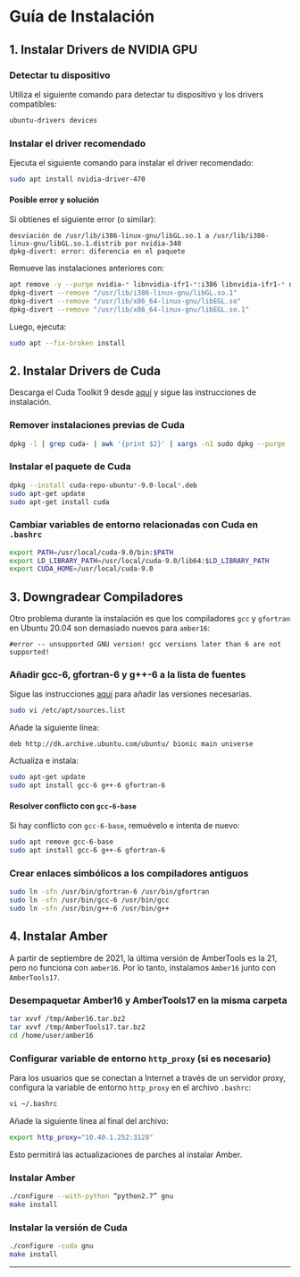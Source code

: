 # Guía de Instalación

## 1. Instalar Drivers de NVIDIA GPU

### Detectar tu dispositivo
Utiliza el siguiente comando para detectar tu dispositivo y los drivers compatibles:
```bash
ubuntu-drivers devices
```

### Instalar el driver recomendado
Ejecuta el siguiente comando para instalar el driver recomendado:
```bash
sudo apt install nvidia-driver-470
```

#### Posible error y solución
Si obtienes el siguiente error (o similar):
```
desviación de /usr/lib/i386-linux-gnu/libGL.so.1 a /usr/lib/i386-linux-gnu/libGL.so.1.distrib por nvidia-340
dpkg-divert: error: diferencia en el paquete
```
Remueve las instalaciones anteriores con:
```bash
apt remove -y --purge nvidia-* libnvidia-ifr1-*:i386 libnvidia-ifr1-* nvidia-driver-*
dpkg-divert --remove "/usr/lib/i386-linux-gnu/libGL.so.1"
dpkg-divert --remove "/usr/lib/x86_64-linux-gnu/libEGL.so"
dpkg-divert --remove "/usr/lib/x86_64-linux-gnu/libEGL.so.1"
```

Luego, ejecuta:
```bash
sudo apt --fix-broken install
```

## 2. Instalar Drivers de Cuda

Descarga el Cuda Toolkit 9 desde [aquí](https://developer.nvidia.com/cuda-90-download-archive?target_os=Linux&target_arch=x86_64&target_distro=Ubuntu&target_version=1704&target_type=deblocal) y sigue las instrucciones de instalación.

### Remover instalaciones previas de Cuda
```bash
dpkg -l | grep cuda- | awk '{print $2}' | xargs -n1 sudo dpkg --purge
```

### Instalar el paquete de Cuda
```bash
dpkg --install cuda-repo-ubuntu*-9.0-local*.deb
sudo apt-get update
sudo apt-get install cuda
```

### Cambiar variables de entorno relacionadas con Cuda en `.bashrc`
```bash
export PATH=/usr/local/cuda-9.0/bin:$PATH
export LD_LIBRARY_PATH=/usr/local/cuda-9.0/lib64:$LD_LIBRARY_PATH
export CUDA_HOME=/usr/local/cuda-9.0
```

## 3. Downgradear Compiladores

Otro problema durante la instalación es que los compiladores `gcc` y `gfortran` en Ubuntu 20.04 son demasiado nuevos para `amber16`:
```
#error -- unsupported GNU version! gcc versions later than 6 are not supported!
```

### Añadir gcc-6, gfortran-6 y g++-6 a la lista de fuentes
Sigue las instrucciones [aquí](https://askubuntu.com/questions/1236552/how-can-i-downgrade-gcc-to-version-6-on-20-04) para añadir las versiones necesarias.

```bash
sudo vi /etc/apt/sources.list
```
Añade la siguiente línea:
```plaintext
deb http://dk.archive.ubuntu.com/ubuntu/ bionic main universe
```
Actualiza e instala:
```bash
sudo apt-get update
sudo apt install gcc-6 g++-6 gfortran-6
```

#### Resolver conflicto con `gcc-6-base`
Si hay conflicto con `gcc-6-base`, remuévelo e intenta de nuevo:
```bash
sudo apt remove gcc-6-base
sudo apt install gcc-6 g++-6 gfortran-6
```

### Crear enlaces simbólicos a los compiladores antiguos
```bash
sudo ln -sfn /usr/bin/gfortran-6 /usr/bin/gfortran
sudo ln -sfn /usr/bin/gcc-6 /usr/bin/gcc
sudo ln -sfn /usr/bin/g++-6 /usr/bin/g++
```

## 4. Instalar Amber

A partir de septiembre de 2021, la última versión de AmberTools es la 21, pero no funciona con `amber16`. Por lo tanto, instalamos `Amber16` junto con `AmberTools17`.

### Desempaquetar Amber16 y AmberTools17 en la misma carpeta
```bash
tar xvvf /tmp/Amber16.tar.bz2
tar xvvf /tmp/AmberTools17.tar.bz2
cd /home/user/amber16
```

### Configurar variable de entorno `http_proxy` (si es necesario)
Para los usuarios que se conectan a Internet a través de un servidor proxy, configura la variable de entorno `http_proxy` en el archivo `.bashrc`:
```bash
vi ~/.bashrc
```
Añade la siguiente línea al final del archivo:
```bash
export http_proxy="10.40.1.252:3128"
```
Esto permitirá las actualizaciones de parches al instalar Amber.

### Instalar Amber
```bash
./configure --with-python “python2.7” gnu
make install
```

### Instalar la versión de Cuda
```bash
./configure -cuda gnu
make install
```

---
